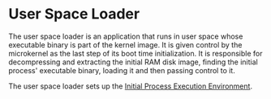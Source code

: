 # User Space Loader

The user space loader is an application that runs in user space whose
executable binary is part of the kernel image. It is given control by the
microkernel as the last step of its boot time initialization. It is responsible
for decompressing and extracting the initial RAM disk image, finding the
initial process' executable binary, loading it and then passing control to it.

The user space loader sets up the [Initial Process Execution Environment](../../doc/init-process.md).
